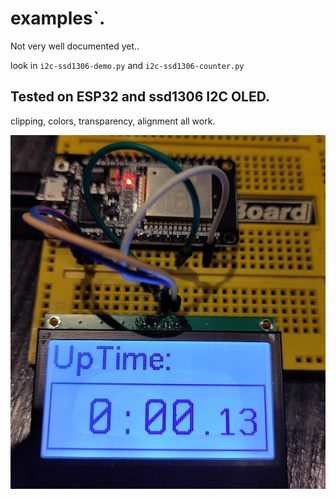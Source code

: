 # examples`.
Not very well documented yet..

look in `i2c-ssd1306-demo.py` and `i2c-ssd1306-counter.py`

## Tested on ESP32 and ssd1306 I2C OLED.
clipping, colors, transparency, alignment all work.

![a taste of what it does](../doc/uptime-LCD.jpg)
